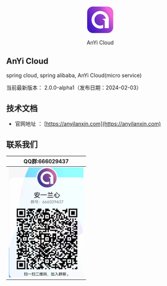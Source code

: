 <p align="center">
	<a href="https://anyilanxin.com"><img src="./docs/images/logo.png" width="14%"></a>
</p>
<p align="center">
	AnYi Cloud
</p>

AnYi Cloud
-----------------------------------
spring cloud, spring alibaba, AnYi Cloud(micro service)

当前最新版本： 2.0.0-alpha1（发布日期：2024-02-03）


技术文档
-----------------------------------

- 官网地址 ： [https://anyilanxin.com](https://anyilanxin.com)

联系我们
-----------------------------------

| QQ群:666029437                                      |
|----------------------------------------------------|
| <img src="./docs/images/qq_group.jpg" width="200"> |
